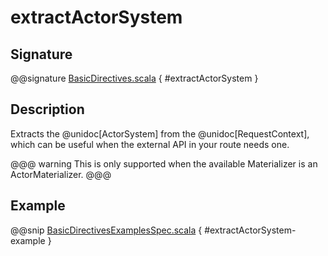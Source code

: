 # extractActorSystem

## Signature

@@signature [BasicDirectives.scala]($akka-http$/akka-http/src/main/scala/akka/http/scaladsl/server/directives/BasicDirectives.scala) { #extractActorSystem }

## Description

Extracts the @unidoc[ActorSystem] from the @unidoc[RequestContext], which can be useful when the external API
in your route needs one.

@@@ warning
This is only supported when the available Materializer is an ActorMaterializer.
@@@

## Example

@@snip [BasicDirectivesExamplesSpec.scala]($test$/scala/docs/http/scaladsl/server/directives/BasicDirectivesExamplesSpec.scala) { #extractActorSystem-example }
